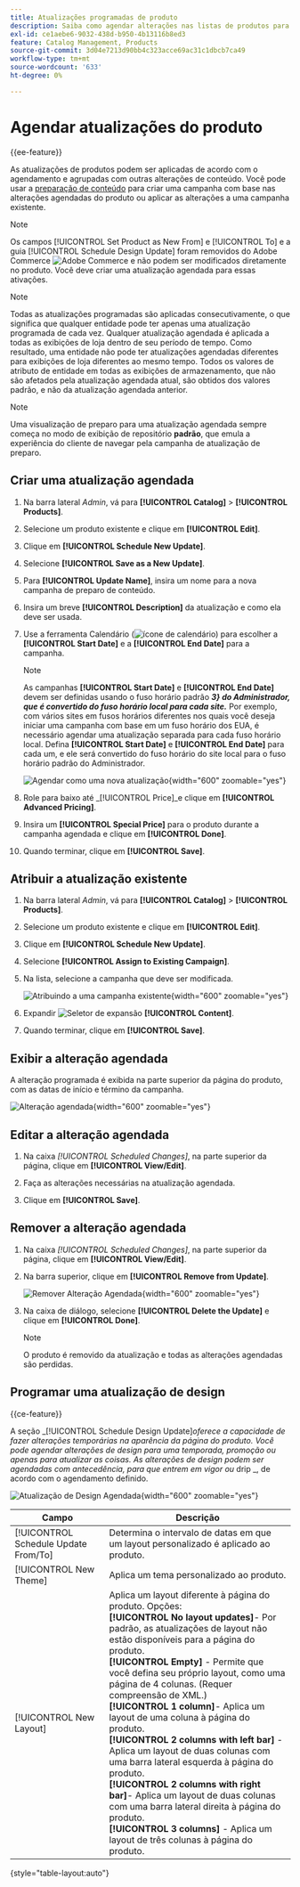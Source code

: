 ```yaml
---
title: Atualizações programadas de produto
description: Saiba como agendar alterações nas listas de produtos para dar suporte a campanhas e programas promocionais.
exl-id: ce1aebe6-9032-438d-b950-4b13116b8ed3
feature: Catalog Management, Products
source-git-commit: 3d04e7213d90bb4c323acce69ac31c1dbcb7ca49
workflow-type: tm+mt
source-wordcount: '633'
ht-degree: 0%

---
```


# Agendar atualizações do produto

{{ee-feature}}

As atualizações de produtos podem ser aplicadas de acordo com o agendamento e agrupadas com outras alterações de conteúdo. Você pode usar a [preparação de conteúdo](../content-design/content-staging.md) para criar uma campanha com base nas alterações agendadas do produto ou aplicar as alterações a uma campanha existente.

>[!NOTE]
>
>Os campos [!UICONTROL Set Product as New From] e [!UICONTROL To] e a guia [!UICONTROL Schedule Design Update] foram removidos do Adobe Commerce ![Adobe Commerce](../assets/adobe-logo.svg) e não podem ser modificados diretamente no produto. Você deve criar uma atualização agendada para essas ativações.

>[!NOTE]
>
>Todas as atualizações programadas são aplicadas consecutivamente, o que significa que qualquer entidade pode ter apenas uma atualização programada de cada vez. Qualquer atualização agendada é aplicada a todas as exibições de loja dentro de seu período de tempo. Como resultado, uma entidade não pode ter atualizações agendadas diferentes para exibições de loja diferentes ao mesmo tempo. Todos os valores de atributo de entidade em todas as exibições de armazenamento, que não são afetados pela atualização agendada atual, são obtidos dos valores padrão, e não da atualização agendada anterior.

>[!NOTE]
>
>Uma visualização de preparo para uma atualização agendada sempre começa no modo de exibição de repositório **padrão**, que emula a experiência do cliente de navegar pela campanha de atualização de preparo.

## Criar uma atualização agendada

1. Na barra lateral _Admin_, vá para **[!UICONTROL Catalog]** > **[!UICONTROL Products]**.

1. Selecione um produto existente e clique em **[!UICONTROL Edit]**.

1. Clique em **[!UICONTROL Schedule New Update]**.

1. Selecione **[!UICONTROL Save as a New Update]**.

1. Para **[!UICONTROL Update Name]**, insira um nome para a nova campanha de preparo de conteúdo.

1. Insira um breve **[!UICONTROL Description]** da atualização e como ela deve ser usada.

1. Use a ferramenta Calendário (![ícone de calendário](../assets/icon-calendar.png)) para escolher a **[!UICONTROL Start Date]** e a **[!UICONTROL End Date]** para a campanha.

   >[!NOTE]
   >
   >As campanhas **[!UICONTROL Start Date]** e **[!UICONTROL End Date]** devem ser definidas usando o fuso horário padrão **_3} do Administrador, que é convertido do fuso horário local para cada site._** Por exemplo, com vários sites em fusos horários diferentes nos quais você deseja iniciar uma campanha com base em um fuso horário dos EUA, é necessário agendar uma atualização separada para cada fuso horário local. Defina **[!UICONTROL Start Date]** e **[!UICONTROL End Date]** para cada um, e ele será convertido do fuso horário do site local para o fuso horário padrão do Administrador.

   ![Agendar como uma nova atualização](./assets/product-schedule-as-new.png){width="600" zoomable="yes"}

1. Role para baixo até _[!UICONTROL Price]_e clique em **[!UICONTROL Advanced Pricing]**.

1. Insira um **[!UICONTROL Special Price]** para o produto durante a campanha agendada e clique em **[!UICONTROL Done]**.

1. Quando terminar, clique em **[!UICONTROL Save]**.

## Atribuir a atualização existente

1. Na barra lateral _Admin_, vá para **[!UICONTROL Catalog]** > **[!UICONTROL Products]**.

1. Selecione um produto existente e clique em **[!UICONTROL Edit]**.

1. Clique em **[!UICONTROL Schedule New Update]**.

1. Selecione **[!UICONTROL Assign to Existing Campaign]**.

1. Na lista, selecione a campanha que deve ser modificada.

   ![Atribuindo a uma campanha existente](./assets/scheduled-changes-assign-to-existing-campaign.png){width="600" zoomable="yes"}

1. Expandir ![Seletor de expansão](../assets/icon-display-expand.png) **[!UICONTROL Content]**.

1. Quando terminar, clique em **[!UICONTROL Save]**.

## Exibir a alteração agendada

A alteração programada é exibida na parte superior da página do produto, com as datas de início e término da campanha.

![Alteração agendada](./assets/view-product-scheduled-changes.png){width="600" zoomable="yes"}

## Editar a alteração agendada

1. Na caixa _[!UICONTROL Scheduled Changes]_, na parte superior da página, clique em **[!UICONTROL View/Edit]**.

1. Faça as alterações necessárias na atualização agendada.

1. Clique em **[!UICONTROL Save]**.

## Remover a alteração agendada

1. Na caixa _[!UICONTROL Scheduled Changes]_, na parte superior da página, clique em **[!UICONTROL View/Edit]**.

1. Na barra superior, clique em **[!UICONTROL Remove from Update]**.

   ![Remover Alteração Agendada](./assets/remove-product-scheduled-changes.png){width="600" zoomable="yes"}

1. Na caixa de diálogo, selecione **[!UICONTROL Delete the Update]** e clique em **[!UICONTROL Done]**.

   >[!NOTE]
   >
   >O produto é removido da atualização e todas as alterações agendadas são perdidas.

## Programar uma atualização de design

{{ce-feature}}

A seção _[!UICONTROL Schedule Design Update]_oferece a capacidade de fazer alterações temporárias na aparência da página do produto. Você pode agendar alterações de design para uma temporada, promoção ou apenas para atualizar as coisas. As alterações de design podem ser agendadas com antecedência, para que entrem em vigor ou_ drip _, de acordo com o agendamento definido.

![Atualização de Design Agendada](./assets/product-design-update-scheduled-ce.png){width="600" zoomable="yes"}


| Campo | Descrição |
|--- |--- |
| [!UICONTROL Schedule Update From/To] | Determina o intervalo de datas em que um layout personalizado é aplicado ao produto. |
| [!UICONTROL New Theme] | Aplica um tema personalizado ao produto. |
| [!UICONTROL New Layout] | Aplica um layout diferente à página do produto. Opções: <br/>**[!UICONTROL No layout updates]**- Por padrão, as atualizações de layout não estão disponíveis para a página do produto.<br/>**[!UICONTROL Empty]** - Permite que você defina seu próprio layout, como uma página de 4 colunas. (Requer compreensão de XML.) <br/>**[!UICONTROL 1 column]**- Aplica um layout de uma coluna à página do produto.<br/>**[!UICONTROL 2 columns with left bar]** - Aplica um layout de duas colunas com uma barra lateral esquerda à página do produto. <br/>**[!UICONTROL 2 columns with right bar]**- Aplica um layout de duas colunas com uma barra lateral direita à página do produto.<br/>**[!UICONTROL 3 columns]** - Aplica um layout de três colunas à página do produto. |

{style="table-layout:auto"}
